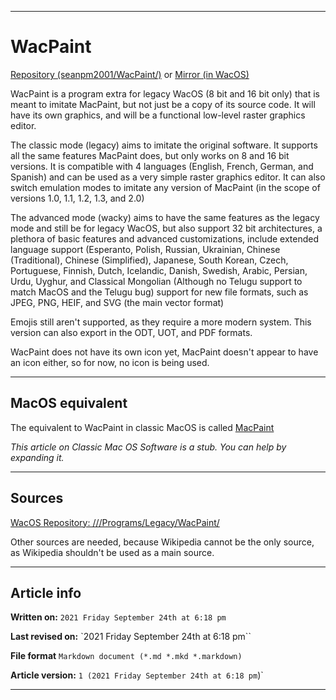   
***

# WacPaint

[Repository (seanpm2001/WacPaint/)](https://github.com/seanpm2001/WacPaint/) or [Mirror (in WacOS)](https://github.com/seanpm2001/WacOS/tree/master/Programs/Legacy/WacPaint/)

WacPaint is a program extra for legacy WacOS (8 bit and 16 bit only) that is meant to imitate MacPaint, but not just be a copy of its source code. It will have its own graphics, and will be a functional low-level raster graphics editor.

The classic mode (legacy) aims to imitate the original software. It supports all the same features MacPaint does, but only works on 8 and 16 bit versions. It is compatible with 4 languages (English, French, German, and Spanish) and can be used as a very simple raster graphics editor. It can also switch emulation modes to imitate any version of MacPaint (in the scope of versions 1.0, 1.1, 1.2, 1.3, and 2.0)

The advanced mode (wacky) aims to have the same features as the legacy mode and still be for legacy WacOS, but also support 32 bit architectures, a plethora of basic features and advanced customizations, include extended language support (Esperanto, Polish, Russian, Ukrainian, Chinese (Traditional), Chinese (Simplified), Japanese, South Korean, Czech, Portuguese, Finnish, Dutch, Icelandic, Danish, Swedish, Arabic, Persian, Urdu, Uyghur, and Classical Mongolian (Although no Telugu support to match MacOS and the Telugu bug) support for new file formats, such as JPEG, PNG, HEIF, and SVG (the main vector format)

Emojis still aren't supported, as they require a more modern system. This version can also export in the ODT, UOT, and PDF formats.

WacPaint does not have its own icon yet, MacPaint doesn't appear to have an icon either, so for now, no icon is being used.

<!-- **This article is a modified copy of the Wikipedia article of the same subject. It needs to be rewritten to be more original.** !-->

***

## MacOS equivalent

The equivalent to WacPaint in classic MacOS is called [MacPaint](https://github.com/seanpm2001/wiki/WacOS/MacPaint/)

_This article on Classic Mac OS Software is a stub. You can help by expanding it._

***

## Sources

[WacOS Repository: ///Programs/Legacy/WacPaint/](https://github.com/seanpm2001/WacOS/tree/master/Programs/Legacy/WacPaint/)

Other sources are needed, because Wikipedia cannot be the only source, as Wikipedia shouldn't be used as a main source. <!-- this article needs LOTS of improvement and original work to prevent it from being a copy and paste from Wikipedia. !-->

***

## Article info

**Written on:** `2021 Friday September 24th at 6:18 pm`

**Last revised on:** `2021 Friday September 24th at 6:18 pm``

**File format** `Markdown document (*.md *.mkd *.markdown)`

**Article version:** `1 (2021 Friday September 24th at 6:18 pm`)`

***

<!-- Tools

Quick copy and paste

https://github.com/seanpm2001/WacOS/wiki/

!-->
